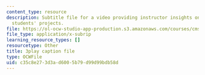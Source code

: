 ```yaml
---
content_type: resource
description: Subtitle file for a video providing instructor insights on assessing
  students' projects.
file: https://ol-ocw-studio-app-production.s3.amazonaws.com/courses/cms-611j-creating-video-games-fall-2014/c35c8e273d3ad6005b79d99d99bdb58d_HpeJ1h0V1RE.srt
file_type: application/x-subrip
learning_resource_types: []
resourcetype: Other
title: 3play caption file
type: OCWFile
uid: c35c8e27-3d3a-d600-5b79-d99d99bdb58d
---
```


